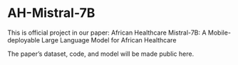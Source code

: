 # AH-Mistral-7B
This is official project in our paper: African Healthcare Mistral-7B: A Mobile-deployable Large Language Model for African Healthcare

The paper’s dataset, code, and model will be made public here.

